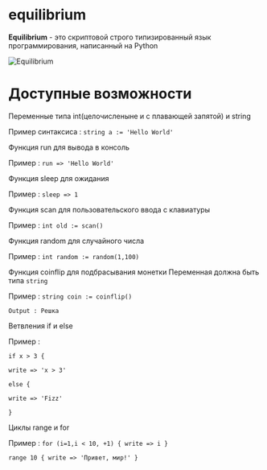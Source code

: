 # equilibrium

**Equilibrium** - это скриптовой строго типизированный язык программирования, написанный на Python


![Equilibrium](https://sun9-76.userapi.com/58uslEXwTUlFP1BN7bzqR4QomO7rrRzvjKDPyg/Z9PPkEbGMlA.jpg "Equilibrium :)")

# Доступные возможности

Переменные типа int(целочисленыне и с плавающей запятой) и string

Пример синтаксиса : `string a := 'Hello World'`

Функция run для вывода в консоль

Пример : `run => 'Hello World'`

Функция sleep для ожидания

Пример : `sleep => 1`

Функция scan для пользовательского ввода с клавиатуры

Пример : `int old := scan()`

Функция random для случайного числа

Пример : `int random := random(1,100)`

Функция coinflip для подбрасывания монетки
Переменная должна быть типа `string`

Пример : `string сoin := coinflip()`

`Output : Решка`

Ветвления if и else

Пример : 

`if x > 3 {`

  `write => 'x > 3'`
  
`else {`

  `write => 'Fizz'`
  
`}`

Циклы range и for

Пример :
`
for (i=1,i < 10, +1) {
write => i
}
`

`
range 10 {
write => 'Привет, мир!'
}
`






                   
